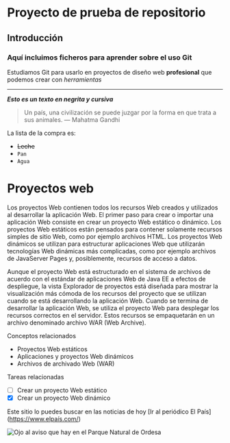 # Proyecto de prueba de repositorio
## Introducción
### Aquí incluimos ficheros para aprender sobre el uso Git
Estudiamos Git para usarlo en proyectos de diseño web **profesional** que podemos crear con *herramientas*
***
***Esto es un texto en negrita y cursiva***    
> Un país, una civilización se puede juzgar por la forma en que trata a sus animales. — Mahatma Gandhi

La lista de la compra es:
- ~~Leche~~
- `Pan`  
- ```Agua```

# Proyectos web  
Los proyectos Web contienen todos los recursos Web creados y utilizados al desarrollar la aplicación Web. El primer paso para crear o importar una aplicación Web consiste en crear un proyecto Web estático o dinámico. Los proyectos Web estáticos están pensados para contener solamente recursos simples de sitio Web, como por ejemplo archivos HTML. Los proyectos Web dinámicos se utilizan para estructurar aplicaciones Web que utilizarán tecnologías Web dinámicas más complicadas, como por ejemplo archivos de JavaServer Pages y, posiblemente, recursos de acceso a datos.

Aunque el proyecto Web está estructurado en el sistema de archivos de acuerdo con el estándar de aplicaciones Web de Java EE a efectos de despliegue, la vista Explorador de proyectos está diseñada para mostrar la visualización más cómoda de los recursos del proyecto que se utilizan cuando se está desarrollando la aplicación Web. Cuando se termina de desarrollar la aplicación Web, se utiliza el proyecto Web para desplegar los recursos correctos en el servidor. Estos recursos se empaquetarán en un archivo denominado archivo WAR (Web Archive).

Conceptos relacionados  
- Proyectos Web estáticos  
- Aplicaciones y proyectos Web dinámicos
- Archivos de archivado Web (WAR)

Tareas relacionadas  
- [ ] Crear un proyecto Web estático  
- [x] Crear un proyecto Web dinámico

Este sitio lo puedes buscar en las noticias de hoy [Ir al periódico El País] (https://www.elpaís.com/)  

![Ojo al aviso que hay en el Parque Natural de Ordesa](https://www.desnivel.com/images/2025/05/7-750x440.jpeg)

